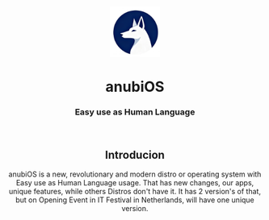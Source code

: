 <div align="center">
  <img src="/assets/logo.png" width=100 id=Logo>

<h1>anubiOS</h1>

<h3>Easy use as Human Language</h3>


&nbsp;

<div align=center>
  <h2>Introducion</h2>
  anubiOS is a new, revolutionary and modern distro or operating system with Easy use as Human Language usage. That has new changes, our apps, unique features, while others Distros don't have it. It has 2 version's of that, but on Opening Event in IT Festival in Netherlands, will have one unique version.
</div>
